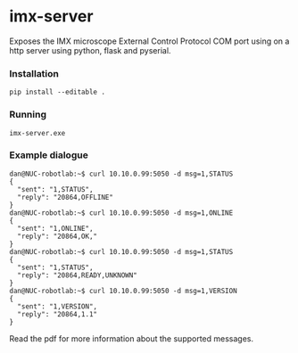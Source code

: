 # imx-server

Exposes the IMX microscope External Control Protocol COM port using on a
http server using python, flask and pyserial.

### Installation

```
pip install --editable .
```

### Running

```
imx-server.exe
```

### Example dialogue

```
dan@NUC-robotlab:~$ curl 10.10.0.99:5050 -d msg=1,STATUS
{
  "sent": "1,STATUS",
  "reply": "20864,OFFLINE"
}
dan@NUC-robotlab:~$ curl 10.10.0.99:5050 -d msg=1,ONLINE
{
  "sent": "1,ONLINE",
  "reply": "20864,OK,"
}
dan@NUC-robotlab:~$ curl 10.10.0.99:5050 -d msg=1,STATUS
{
  "sent": "1,STATUS",
  "reply": "20864,READY,UNKNOWN"
}
dan@NUC-robotlab:~$ curl 10.10.0.99:5050 -d msg=1,VERSION
{
  "sent": "1,VERSION",
  "reply": "20864,1.1"
}
```

Read the pdf for more information about the supported messages.
